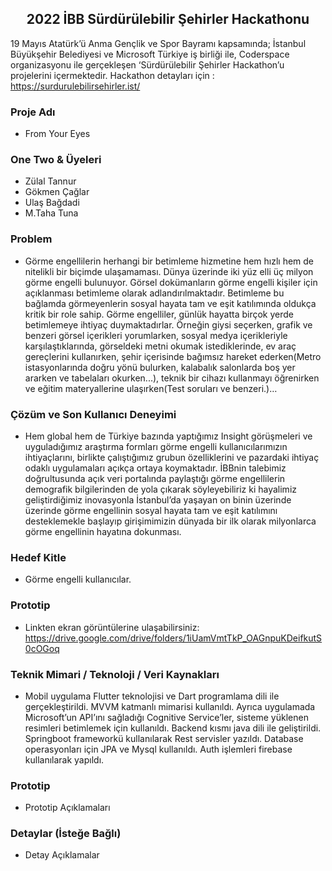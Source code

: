 <h2 align="center"><span><strong>2022 İBB Sürdürülebilir Şehirler Hackathonu</strong></span></h2>

19 Mayıs Atatürk’ü Anma Gençlik ve Spor Bayramı kapsamında; İstanbul Büyükşehir Belediyesi ve Microsoft Türkiye iş birliği ile, Coderspace organizasyonu ile gerçekleşen ‘Sürdürülebilir Şehirler Hackathon’u projelerini içermektedir. Hackathon detayları için : https://surdurulebilirsehirler.ist/

### Proje Adı
- From Your Eyes

### One Two & Üyeleri
- Zülal Tannur
- Gökmen Çağlar
- Ulaş Bağdadi
- M.Taha Tuna

### Problem
- Görme engellilerin herhangi bir betimleme hizmetine hem hızlı hem de nitelikli bir biçimde ulaşamaması. 
Dünya üzerinde iki yüz elli üç milyon görme engelli bulunuyor. Görsel dokümanların görme engelli kişiler için açıklanması betimleme olarak adlandırılmaktadır. Betimleme bu bağlamda görmeyenlerin sosyal hayata tam ve eşit katılımında oldukça kritik bir role sahip. Görme engelliler, günlük hayatta birçok yerde betimlemeye ihtiyaç duymaktadırlar. Örneğin giysi seçerken, grafik ve benzeri görsel içerikleri yorumlarken, sosyal medya içerikleriyle karşılaştıklarında, görseldeki metni okumak istediklerinde, ev araç gereçlerini kullanırken, şehir içerisinde bağımsız hareket ederken(Metro istasyonlarında doğru yönü bulurken, kalabalık salonlarda boş yer ararken ve tabelaları okurken...), teknik bir cihazı kullanmayı öğrenirken ve eğitim materyallerine ulaşırken(Test soruları ve benzeri.)…

### Çözüm ve Son Kullanıcı Deneyimi
- Hem global hem de Türkiye bazında yaptığımız Insight görüşmeleri ve uyguladığımız araştırma formları görme engelli kullanıcılarımızın ihtiyaçlarını, birlikte çalıştığımız grubun özelliklerini ve pazardaki ihtiyaç odaklı uygulamaları açıkça ortaya koymaktadır. İBBnin talebimiz doğrultusunda açık veri portalında paylaştığı görme engellilerin demografik bilgilerinden de yola çıkarak söyleyebiliriz ki hayalimiz geliştirdiğimiz inovasyonla İstanbul’da yaşayan on binin üzerinde üzerinde görme engellinin sosyal hayata tam ve eşit katılımını desteklemekle başlayıp girişimimizin dünyada bir ilk olarak milyonlarca görme engellinin hayatına dokunması.

### Hedef Kitle
- Görme engelli kullanıcılar.

### Prototip
- Linkten ekran görüntülerine ulaşabilirsiniz: https://drive.google.com/drive/folders/1iUamVmtTkP_OAGnpuKDeifkutS0cOGoq

### Teknik Mimari / Teknoloji / Veri Kaynakları
- Mobil uygulama Flutter teknolojisi ve Dart programlama dili ile gerçekleştirildi. MVVM katmanlı mimarisi kullanıldı. Ayrıca uygulamada Microsoft’un API’ını sağladığı Cognitive Service’ler, sisteme yüklenen resimleri betimlemek için kullanıldı. Backend kısmı java dili ile geliştirildi. Springboot frameworkü kullanılarak Rest servisler yazıldı. Database operasyonları için JPA ve Mysql kullanıldı. Auth işlemleri firebase kullanılarak yapıldı.

### Prototip
- Prototip Açıklamaları

### Detaylar (İsteğe Bağlı)
- Detay Açıklamalar
